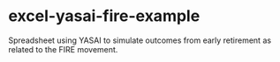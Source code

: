 # excel-yasai-fire-example
Spreadsheet using YASAI to simulate outcomes from early retirement as related to the FIRE movement.
